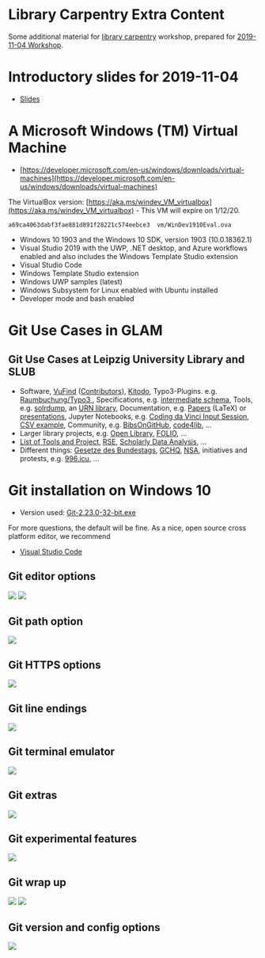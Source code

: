 # Library Carpentry Extra Content

Some additional material for [library carpentry](https://librarycarpentry.org/)
workshop, prepared for [2019-11-04 Workshop](https://ubleipzig.github.io/2019-11-04-leipzig/).

# Introductory slides for 2019-11-04

* [Slides](https://docs.google.com/presentation/d/1ifZE-cZSrZQICVZQWfzcvVdsUhnS0uOgtCdxnpJO3a0/edit#slide=id.p)

# A Microsoft Windows (TM) Virtual Machine

* [https://developer.microsoft.com/en-us/windows/downloads/virtual-machines](https://developer.microsoft.com/en-us/windows/downloads/virtual-machines)

The VirtualBox version:
[https://aka.ms/windev_VM_virtualbox](https://aka.ms/windev_VM_virtualbox) - This VM will expire on 1/12/20.

```
a69ca4063dabf3fae881d891f28221c574eebce3  vm/WinDev1910Eval.ova
```

* Windows 10 1903 and the Windows 10 SDK, version 1903 (10.0.18362.1)
* Visual Studio 2019 with the UWP, .NET desktop, and Azure workflows enabled and also includes the Windows Template Studio extension
* Visual Studio Code
* Windows Template Studio extension
* Windows UWP samples (latest)
* Windows Subsystem for Linux enabled with Ubuntu installed
* Developer mode and bash enabled

# Git Use Cases in GLAM

## Git Use Cases at Leipzig University Library and SLUB

* Software, [VuFind](https://github.com/vufind-org/vufind)
  ([Contributors](https://github.com/vufind-org/vufind/graphs/contributors)),
  [Kitodo](https://github.com/kitodo/kitodo-presentation), Typo3-Plugins. e.g.
  [Raumbuchung/Typo3 ](https://github.com/ubleipzig/tx-booking), Specifications,
  e.g. [intermediate schema](https://github.com/ubleipzig/intermediateschema),
  Tools, e.g. [solrdump](https://github.com/ubleipzig/solrdump), an [URN
  library](https://github.com/slub/urnlib), Documentation, e.g.
  [Papers](https://github.com/miku/siskin/blob/master/docs/tr-dilmmf/tr-dilmmf.tex)
  (LaTeX) or [presentations](https://github.com/miku/siskin/blob/master/docs/ai-overview/slides.md), Jupyter Notebooks, e.g. [Coding da Vinci Input Session](https://github.com/miku/sundaypython), [CSV example](https://github.com/miku/sundaypython/blob/master/notebooks/04%20Working%20with%20CSV.ipynb), Community, e.g. [BibsOnGitHub](https://github.com/hbunke/BibsOnGitHub), [code4lib](https://github.com/topics/code4lib), ...
* Larger library projects, e.g. [Open Library](https://github.com/internetarchive/openlibrary), [FOLIO](https://github.com/folio-org), ...
* [List of Tools and Project](https://github.com/ubleipzig/awesome-library), [RSE](https://github.com/ubleipzig/awesome-rse), [Scholarly Data Analysis](https://github.com/napsternxg/awesome-scholarly-data-analysis), ...
* Different things: [Gesetze des
  Bundestags](https://github.com/bundestag/gesetze),
  [GCHQ](https://github.com/gchq),
  [NSA](https://github.com/NationalSecurityAgency/enigma-simulator), initiatives
  and protests, e.g. [996.icu](https://github.com/996icu/996.ICU), ...

# Git installation on Windows 10

* Version used: [Git-2.23.0-32-bit.exe](https://github.com/git-for-windows/git/releases/download/v2.23.0.windows.1/Git-2.23.0-32-bit.exe)

For more questions, the default will be fine. As a nice, open source cross platform editor, we recommend

* [Visual Studio Code](https://code.visualstudio.com/)

## Git editor options

![](static/Git01Editor.png)
![](static/Git02Editor.png)

## Git path option

![](static/Git03Path.png)

## Git HTTPS options

![](static/Git04Transport.png)

## Git line endings

![](static/Git05Endings.png)

## Git terminal emulator

![](static/Git06Emulator.png)

## Git extras

![](static/Git07Extra.png)

## Git experimental features

![](static/Git08Experimental.png)

## Git wrap up

![](static/Git09Completing.png)
![](static/Git10Completing.png)

## Git version and config options

![](static/Git11Version.png)

